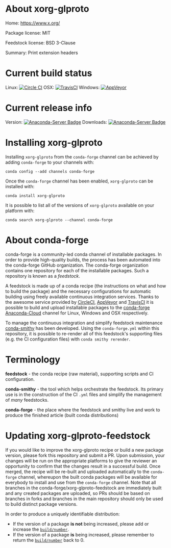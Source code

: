 About xorg-glproto
==================

Home: https://www.x.org/

Package license: MIT

Feedstock license: BSD 3-Clause

Summary: Print extension headers



Current build status
====================

Linux: [![Circle CI](https://circleci.com/gh/conda-forge/xorg-glproto-feedstock.svg?style=shield)](https://circleci.com/gh/conda-forge/xorg-glproto-feedstock)
OSX: [![TravisCI](https://travis-ci.org/conda-forge/xorg-glproto-feedstock.svg?branch=master)](https://travis-ci.org/conda-forge/xorg-glproto-feedstock)
Windows: [![AppVeyor](https://ci.appveyor.com/api/projects/status/github/conda-forge/xorg-glproto-feedstock?svg=True)](https://ci.appveyor.com/project/conda-forge/xorg-glproto-feedstock/branch/master)

Current release info
====================
Version: [![Anaconda-Server Badge](https://anaconda.org/conda-forge/xorg-glproto/badges/version.svg)](https://anaconda.org/conda-forge/xorg-glproto)
Downloads: [![Anaconda-Server Badge](https://anaconda.org/conda-forge/xorg-glproto/badges/downloads.svg)](https://anaconda.org/conda-forge/xorg-glproto)

Installing xorg-glproto
=======================

Installing `xorg-glproto` from the `conda-forge` channel can be achieved by adding `conda-forge` to your channels with:

```
conda config --add channels conda-forge
```

Once the `conda-forge` channel has been enabled, `xorg-glproto` can be installed with:

```
conda install xorg-glproto
```

It is possible to list all of the versions of `xorg-glproto` available on your platform with:

```
conda search xorg-glproto --channel conda-forge
```


About conda-forge
=================

conda-forge is a community-led conda channel of installable packages.
In order to provide high-quality builds, the process has been automated into the
conda-forge GitHub organization. The conda-forge organization contains one repository
for each of the installable packages. Such a repository is known as a *feedstock*.

A feedstock is made up of a conda recipe (the instructions on what and how to build
the package) and the necessary configurations for automatic building using freely
available continuous integration services. Thanks to the awesome service provided by
[CircleCI](https://circleci.com/), [AppVeyor](http://www.appveyor.com/)
and [TravisCI](https://travis-ci.org/) it is possible to build and upload installable
packages to the [conda-forge](https://anaconda.org/conda-forge)
[Anaconda-Cloud](http://docs.anaconda.org/) channel for Linux, Windows and OSX respectively.

To manage the continuous integration and simplify feedstock maintenance
[conda-smithy](http://github.com/conda-forge/conda-smithy) has been developed.
Using the ``conda-forge.yml`` within this repository, it is possible to re-render all of
this feedstock's supporting files (e.g. the CI configuration files) with ``conda smithy rerender``.


Terminology
===========

**feedstock** - the conda recipe (raw material), supporting scripts and CI configuration.

**conda-smithy** - the tool which helps orchestrate the feedstock.
                   Its primary use is in the construction of the CI ``.yml`` files
                   and simplify the management of *many* feedstocks.

**conda-forge** - the place where the feedstock and smithy live and work to
                  produce the finished article (built conda distributions)


Updating xorg-glproto-feedstock
===============================

If you would like to improve the xorg-glproto recipe or build a new
package version, please fork this repository and submit a PR. Upon submission,
your changes will be run on the appropriate platforms to give the reviewer an
opportunity to confirm that the changes result in a successful build. Once
merged, the recipe will be re-built and uploaded automatically to the
`conda-forge` channel, whereupon the built conda packages will be available for
everybody to install and use from the `conda-forge` channel.
Note that all branches in the conda-forge/xorg-glproto-feedstock are
immediately built and any created packages are uploaded, so PRs should be based
on branches in forks and branches in the main repository should only be used to
build distinct package versions.

In order to produce a uniquely identifiable distribution:
 * If the version of a package **is not** being increased, please add or increase
   the [``build/number``](http://conda.pydata.org/docs/building/meta-yaml.html#build-number-and-string).
 * If the version of a package **is** being increased, please remember to return
   the [``build/number``](http://conda.pydata.org/docs/building/meta-yaml.html#build-number-and-string)
   back to 0.
